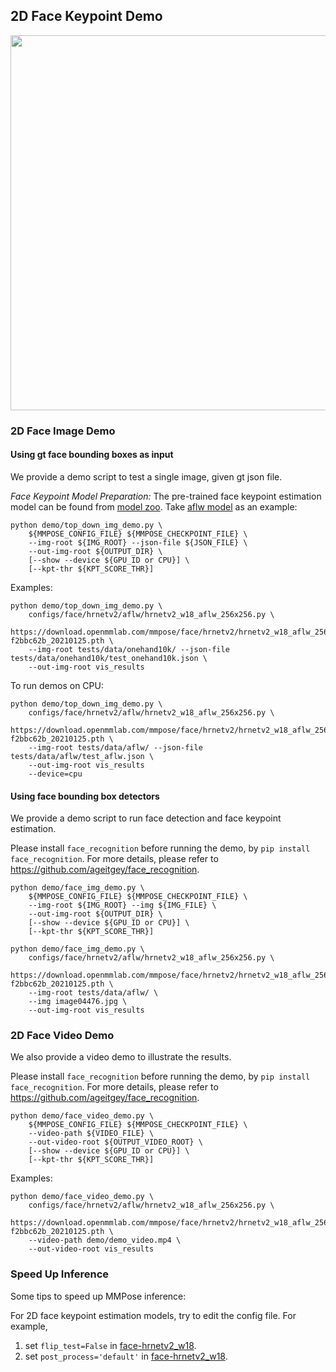 ## 2D Face Keypoint Demo

<img src="https://user-images.githubusercontent.com/11788150/109144943-ccd44900-779c-11eb-9e9d-8682e7629654.gif" width="600px" alt><br>

### 2D Face Image Demo

#### Using gt face bounding boxes as input

We provide a demo script to test a single image, given gt json file.

*Face Keypoint Model Preparation:*
The pre-trained face keypoint estimation model can be found from [model zoo](https://mmpose.readthedocs.io/en/latest/face_models.html#face-models).
Take [aflw model](https://download.openmmlab.com/mmpose/face/hrnetv2/hrnetv2_w18_aflw_256x256-f2bbc62b_20210125.pth) as an example:

```shell
python demo/top_down_img_demo.py \
    ${MMPOSE_CONFIG_FILE} ${MMPOSE_CHECKPOINT_FILE} \
    --img-root ${IMG_ROOT} --json-file ${JSON_FILE} \
    --out-img-root ${OUTPUT_DIR} \
    [--show --device ${GPU_ID or CPU}] \
    [--kpt-thr ${KPT_SCORE_THR}]
```

Examples:

```shell
python demo/top_down_img_demo.py \
    configs/face/hrnetv2/aflw/hrnetv2_w18_aflw_256x256.py \
    https://download.openmmlab.com/mmpose/face/hrnetv2/hrnetv2_w18_aflw_256x256-f2bbc62b_20210125.pth \
    --img-root tests/data/onehand10k/ --json-file tests/data/onehand10k/test_onehand10k.json \
    --out-img-root vis_results
```

To run demos on CPU:

```shell
python demo/top_down_img_demo.py \
    configs/face/hrnetv2/aflw/hrnetv2_w18_aflw_256x256.py \
    https://download.openmmlab.com/mmpose/face/hrnetv2/hrnetv2_w18_aflw_256x256-f2bbc62b_20210125.pth \
    --img-root tests/data/aflw/ --json-file tests/data/aflw/test_aflw.json \
    --out-img-root vis_results
    --device=cpu
```

#### Using face bounding box detectors

We provide a demo script to run face detection and face keypoint estimation.

Please install `face_recognition` before running the demo, by `pip install face_recognition`.
For more details, please refer to https://github.com/ageitgey/face_recognition.

```shell
python demo/face_img_demo.py \
    ${MMPOSE_CONFIG_FILE} ${MMPOSE_CHECKPOINT_FILE} \
    --img-root ${IMG_ROOT} --img ${IMG_FILE} \
    --out-img-root ${OUTPUT_DIR} \
    [--show --device ${GPU_ID or CPU}] \
    [--kpt-thr ${KPT_SCORE_THR}]
```

```shell
python demo/face_img_demo.py \
    configs/face/hrnetv2/aflw/hrnetv2_w18_aflw_256x256.py \
    https://download.openmmlab.com/mmpose/face/hrnetv2/hrnetv2_w18_aflw_256x256-f2bbc62b_20210125.pth \
    --img-root tests/data/aflw/ \
    --img image04476.jpg \
    --out-img-root vis_results
```

### 2D Face Video Demo

We also provide a video demo to illustrate the results.

Please install `face_recognition` before running the demo, by `pip install face_recognition`.
For more details, please refer to https://github.com/ageitgey/face_recognition.

```shell
python demo/face_video_demo.py \
    ${MMPOSE_CONFIG_FILE} ${MMPOSE_CHECKPOINT_FILE} \
    --video-path ${VIDEO_FILE} \
    --out-video-root ${OUTPUT_VIDEO_ROOT} \
    [--show --device ${GPU_ID or CPU}] \
    [--kpt-thr ${KPT_SCORE_THR}]
```

Examples:

```shell
python demo/face_video_demo.py \
    configs/face/hrnetv2/aflw/hrnetv2_w18_aflw_256x256.py \
    https://download.openmmlab.com/mmpose/face/hrnetv2/hrnetv2_w18_aflw_256x256-f2bbc62b_20210125.pth \
    --video-path demo/demo_video.mp4 \
    --out-video-root vis_results
```

### Speed Up Inference

Some tips to speed up MMPose inference:

For 2D face keypoint estimation models, try to edit the config file. For example,

1. set `flip_test=False` in [face-hrnetv2_w18](/configs/face/hrnetv2/aflw/hrnetv2_w18_aflw_256x256.py#L83).
1. set `post_process='default'` in [face-hrnetv2_w18](/configs/face/hrnetv2/aflw/hrnetv2_w18_aflw_256x256.py#L84).
